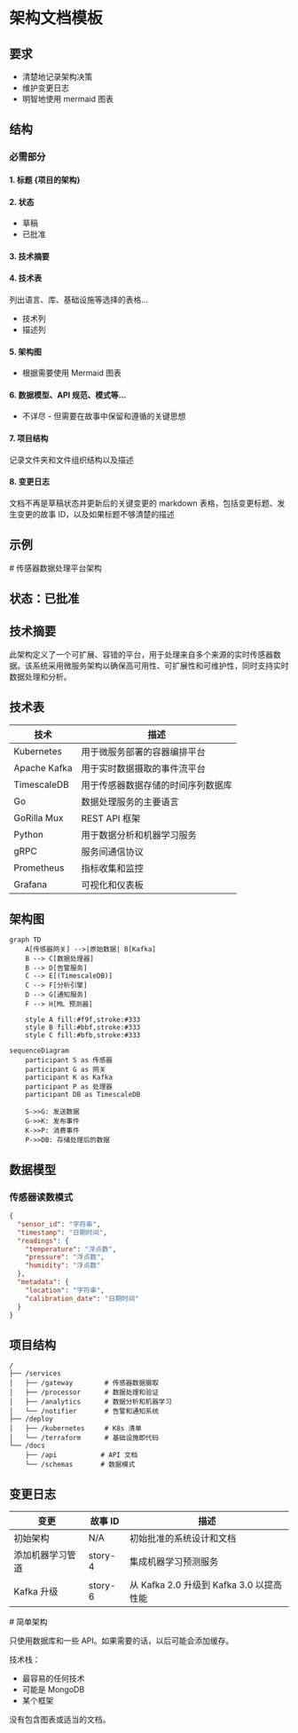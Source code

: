 # 架构文档模板

## 要求

- 清楚地记录架构决策
- 维护变更日志
- 明智地使用 mermaid 图表

## 结构

### 必需部分

#### 1. 标题 {项目的架构}

#### 2. 状态

- 草稿
- 已批准

#### 3. 技术摘要

#### 4. 技术表

列出语言、库、基础设施等选择的表格...

- 技术列
- 描述列

#### 5. 架构图

- 根据需要使用 Mermaid 图表

#### 6. 数据模型、API 规范、模式等...

- 不详尽 - 但需要在故事中保留和遵循的关键思想

#### 7. 项目结构

记录文件夹和文件组织结构以及描述

#### 8. 变更日志

文档不再是草稿状态并更新后的关键变更的 markdown 表格，包括变更标题、发生变更的故事 ID，以及如果标题不够清楚的描述

## 示例

<example>
# 传感器数据处理平台架构

## 状态：已批准

## 技术摘要

此架构定义了一个可扩展、容错的平台，用于处理来自多个来源的实时传感器数据。该系统采用微服务架构以确保高可用性、可扩展性和可维护性，同时支持实时数据处理和分析。

## 技术表

| 技术         | 描述                                    |
| ------------ | --------------------------------------- |
| Kubernetes   | 用于微服务部署的容器编排平台            |
| Apache Kafka | 用于实时数据摄取的事件流平台            |
| TimescaleDB  | 用于传感器数据存储的时间序列数据库      |
| Go           | 数据处理服务的主要语言                  |
| GoRilla Mux  | REST API 框架                           |
| Python       | 用于数据分析和机器学习服务              |
| gRPC         | 服务间通信协议                          |
| Prometheus   | 指标收集和监控                          |
| Grafana      | 可视化和仪表板                          |

## 架构图

```mermaid
graph TD
    A[传感器网关] -->|原始数据| B[Kafka]
    B --> C[数据处理器]
    B --> D[告警服务]
    C --> E[(TimescaleDB)]
    C --> F[分析引擎]
    D --> G[通知服务]
    F --> H[ML 预测器]

    style A fill:#f9f,stroke:#333
    style B fill:#bbf,stroke:#333
    style C fill:#bfb,stroke:#333
```

```mermaid
sequenceDiagram
    participant S as 传感器
    participant G as 网关
    participant K as Kafka
    participant P as 处理器
    participant DB as TimescaleDB

    S->>G: 发送数据
    G->>K: 发布事件
    K->>P: 消费事件
    P->>DB: 存储处理后的数据
```

## 数据模型

### 传感器读数模式

```json
{
  "sensor_id": "字符串",
  "timestamp": "日期时间",
  "readings": {
    "temperature": "浮点数",
    "pressure": "浮点数", 
    "humidity": "浮点数"
  },
  "metadata": {
    "location": "字符串",
    "calibration_date": "日期时间"
  }
}
```

## 项目结构

```
/
├── /services
│   ├── /gateway        # 传感器数据摄取
│   ├── /processor      # 数据处理和验证
│   ├── /analytics      # 数据分析和机器学习
│   └── /notifier       # 告警和通知系统
├── /deploy
│   ├── /kubernetes     # K8s 清单
│   └── /terraform      # 基础设施即代码
└── /docs
    ├── /api           # API 文档
    └── /schemas       # 数据模式
```

## 变更日志

| 变更               | 故事 ID | 描述                                      |
| ------------------ | ------- | ----------------------------------------- |
| 初始架构           | N/A     | 初始批准的系统设计和文档                  |
| 添加机器学习管道   | story-4 | 集成机器学习预测服务                      |
| Kafka 升级         | story-6 | 从 Kafka 2.0 升级到 Kafka 3.0 以提高性能 |

</example>

<example type="invalid">
# 简单架构

只使用数据库和一些 API。如果需要的话，以后可能会添加缓存。

技术栈：

- 最容易的任何技术
- 可能是 MongoDB
- 某个框架

没有包含图表或适当的文档。
</example> 